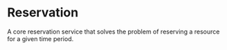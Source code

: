 # Reservation

A core reservation service that solves the problem of reserving a resource for a given time period.

